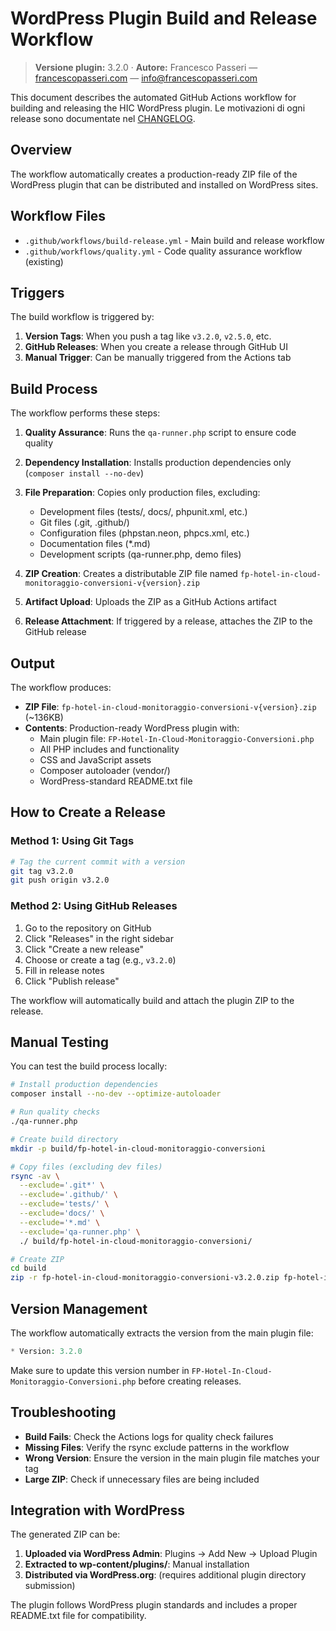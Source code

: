 # WordPress Plugin Build and Release Workflow

> **Versione plugin:** 3.2.0 · **Autore:** Francesco Passeri — [francescopasseri.com](https://francescopasseri.com) — [info@francescopasseri.com](mailto:info@francescopasseri.com)


This document describes the automated GitHub Actions workflow for building and releasing the HIC WordPress plugin. Le motivazioni di ogni release sono documentate nel [CHANGELOG](../CHANGELOG.md).

## Overview

The workflow automatically creates a production-ready ZIP file of the WordPress plugin that can be distributed and installed on WordPress sites.

## Workflow Files

- `.github/workflows/build-release.yml` - Main build and release workflow
- `.github/workflows/quality.yml` - Code quality assurance workflow (existing)

## Triggers

The build workflow is triggered by:

1. **Version Tags**: When you push a tag like `v3.2.0`, `v2.5.0`, etc.
2. **GitHub Releases**: When you create a release through GitHub UI
3. **Manual Trigger**: Can be manually triggered from the Actions tab

## Build Process

The workflow performs these steps:

1. **Quality Assurance**: Runs the `qa-runner.php` script to ensure code quality
2. **Dependency Installation**: Installs production dependencies only (`composer install --no-dev`)
3. **File Preparation**: Copies only production files, excluding:
   - Development files (tests/, docs/, phpunit.xml, etc.)
   - Git files (.git, .github/)
   - Configuration files (phpstan.neon, phpcs.xml, etc.)
   - Documentation files (*.md)
   - Development scripts (qa-runner.php, demo files)

4. **ZIP Creation**: Creates a distributable ZIP file named `fp-hotel-in-cloud-monitoraggio-conversioni-v{version}.zip`
5. **Artifact Upload**: Uploads the ZIP as a GitHub Actions artifact
6. **Release Attachment**: If triggered by a release, attaches the ZIP to the GitHub release

## Output

The workflow produces:

- **ZIP File**: `fp-hotel-in-cloud-monitoraggio-conversioni-v{version}.zip` (~136KB)
- **Contents**: Production-ready WordPress plugin with:
  - Main plugin file: `FP-Hotel-In-Cloud-Monitoraggio-Conversioni.php`
  - All PHP includes and functionality
  - CSS and JavaScript assets
  - Composer autoloader (vendor/)
  - WordPress-standard README.txt file

## How to Create a Release

### Method 1: Using Git Tags

```bash
# Tag the current commit with a version
git tag v3.2.0
git push origin v3.2.0
```

### Method 2: Using GitHub Releases

1. Go to the repository on GitHub
2. Click "Releases" in the right sidebar
3. Click "Create a new release"
4. Choose or create a tag (e.g., `v3.2.0`)
5. Fill in release notes
6. Click "Publish release"

The workflow will automatically build and attach the plugin ZIP to the release.

## Manual Testing

You can test the build process locally:

```bash
# Install production dependencies
composer install --no-dev --optimize-autoloader

# Run quality checks
./qa-runner.php

# Create build directory
mkdir -p build/fp-hotel-in-cloud-monitoraggio-conversioni

# Copy files (excluding dev files)
rsync -av \
  --exclude='.git*' \
  --exclude='.github/' \
  --exclude='tests/' \
  --exclude='docs/' \
  --exclude='*.md' \
  --exclude='qa-runner.php' \
  ./ build/fp-hotel-in-cloud-monitoraggio-conversioni/

# Create ZIP
cd build
zip -r fp-hotel-in-cloud-monitoraggio-conversioni-v3.2.0.zip fp-hotel-in-cloud-monitoraggio-conversioni
```

## Version Management

The workflow automatically extracts the version from the main plugin file:

```php
* Version: 3.2.0
```

Make sure to update this version number in `FP-Hotel-In-Cloud-Monitoraggio-Conversioni.php` before creating releases.

## Troubleshooting

- **Build Fails**: Check the Actions logs for quality check failures
- **Missing Files**: Verify the rsync exclude patterns in the workflow
- **Wrong Version**: Ensure the version in the main plugin file matches your tag
- **Large ZIP**: Check if unnecessary files are being included

## Integration with WordPress

The generated ZIP can be:

1. **Uploaded via WordPress Admin**: Plugins → Add New → Upload Plugin
2. **Extracted to wp-content/plugins/**: Manual installation
3. **Distributed via WordPress.org**: (requires additional plugin directory submission)

The plugin follows WordPress plugin standards and includes a proper README.txt file for compatibility.
